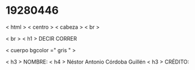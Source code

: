 # 19280446
< html >
< centro >
< cabeza >
< br >

< br >
< h1 > DECIR CORRER 
 


< cuerpo  bgcolor =" gris " >

< h3 > NOMBRE:   < h4 > Néstor Antonio Córdoba Guillén 
< h3 > CRÉDITO:   

